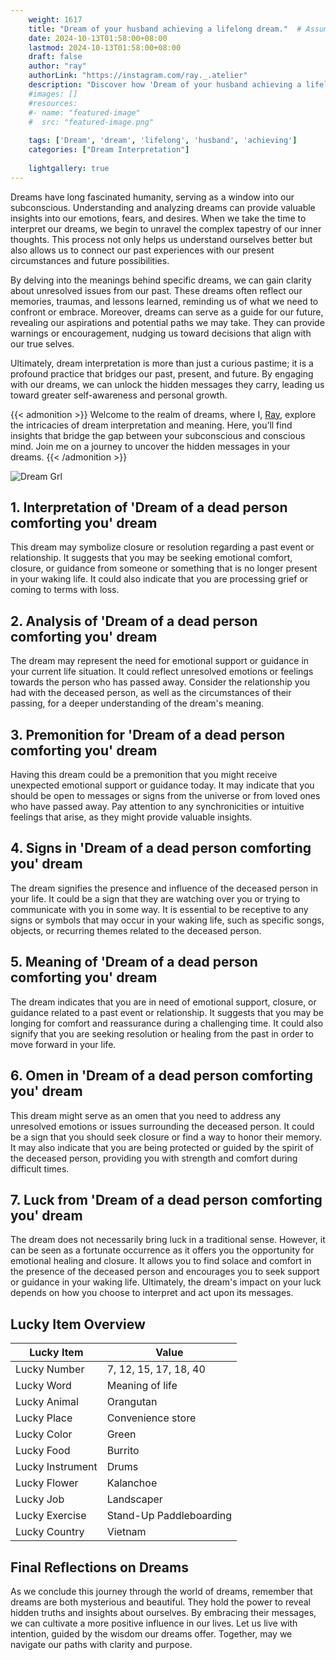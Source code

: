 ```yaml
---
    weight: 1617
    title: "Dream of your husband achieving a lifelong dream."  # Assuming 'title' column exists
    date: 2024-10-13T01:58:00+08:00
    lastmod: 2024-10-13T01:58:00+08:00
    draft: false
    author: "ray"
    authorLink: "https://instagram.com/ray._.atelier"
    description: "Discover how 'Dream of your husband achieving a lifelong dream.' can interpret your future and uncover its significant meanings in your life."
    #images: []
    #resources:
    #- name: "featured-image"
    #  src: "featured-image.png"
    
    tags: ['Dream', 'dream', 'lifelong', 'husband', 'achieving']
    categories: ["Dream Interpretation"]
    
    lightgallery: true
---
```

    
Dreams have long fascinated humanity, serving as a window into our subconscious. Understanding and analyzing dreams can provide valuable insights into our emotions, fears, and desires. When we take the time to interpret our dreams, we begin to unravel the complex tapestry of our inner thoughts. This process not only helps us understand ourselves better but also allows us to connect our past experiences with our present circumstances and future possibilities.

By delving into the meanings behind specific dreams, we can gain clarity about unresolved issues from our past. These dreams often reflect our memories, traumas, and lessons learned, reminding us of what we need to confront or embrace. Moreover, dreams can serve as a guide for our future, revealing our aspirations and potential paths we may take. They can provide warnings or encouragement, nudging us toward decisions that align with our true selves.

Ultimately, dream interpretation is more than just a curious pastime; it is a profound practice that bridges our past, present, and future. By engaging with our dreams, we can unlock the hidden messages they carry, leading us toward greater self-awareness and personal growth.

{{< admonition >}}
Welcome to the realm of dreams, where I, [Ray](https://instagram.com/ray._.atelier), explore the intricacies of dream interpretation and meaning. Here, you’ll find insights that bridge the gap between your subconscious and conscious mind. Join me on a journey to uncover the hidden messages in your dreams.
{{< /admonition >}}

![Dream Grl](https://cdn.pixabay.com/photo/2017/11/02/03/35/gothic-2910057_1280.jpg "Dream Grl")

## 1. Interpretation of 'Dream of a dead person comforting you' dream
 This dream may symbolize closure or resolution regarding a past event or relationship. It suggests that you may be seeking emotional comfort, closure, or guidance from someone or something that is no longer present in your waking life. It could also indicate that you are processing grief or coming to terms with loss.

## 2. Analysis of 'Dream of a dead person comforting you' dream
 The dream may represent the need for emotional support or guidance in your current life situation. It could reflect unresolved emotions or feelings towards the person who has passed away. Consider the relationship you had with the deceased person, as well as the circumstances of their passing, for a deeper understanding of the dream's meaning.

## 3. Premonition for 'Dream of a dead person comforting you' dream
 Having this dream could be a premonition that you might receive unexpected emotional support or guidance today. It may indicate that you should be open to messages or signs from the universe or from loved ones who have passed away. Pay attention to any synchronicities or intuitive feelings that arise, as they might provide valuable insights.

## 4. Signs in 'Dream of a dead person comforting you' dream
 The dream signifies the presence and influence of the deceased person in your life. It could be a sign that they are watching over you or trying to communicate with you in some way. It is essential to be receptive to any signs or symbols that may occur in your waking life, such as specific songs, objects, or recurring themes related to the deceased person.

## 5. Meaning of 'Dream of a dead person comforting you' dream
 The dream indicates that you are in need of emotional support, closure, or guidance related to a past event or relationship. It suggests that you may be longing for comfort and reassurance during a challenging time. It could also signify that you are seeking resolution or healing from the past in order to move forward in your life.

## 6. Omen in 'Dream of a dead person comforting you' dream
 This dream might serve as an omen that you need to address any unresolved emotions or issues surrounding the deceased person. It could be a sign that you should seek closure or find a way to honor their memory. It may also indicate that you are being protected or guided by the spirit of the deceased person, providing you with strength and comfort during difficult times.

## 7. Luck from 'Dream of a dead person comforting you' dream
 The dream does not necessarily bring luck in a traditional sense. However, it can be seen as a fortunate occurrence as it offers you the opportunity for emotional healing and closure. It allows you to find solace and comfort in the presence of the deceased person and encourages you to seek support or guidance in your waking life. Ultimately, the dream's impact on your luck depends on how you choose to interpret and act upon its messages.

## Lucky Item Overview
| Lucky Item          | Value              |
|---------------|--------------------|
| Lucky Number        | 7, 12, 15, 17, 18, 40  |
| Lucky Word          | Meaning of life |
| Lucky Animal        | Orangutan |
| Lucky Place         | Convenience store     |
| Lucky Color         | Green     |
| Lucky Food          | Burrito      |
| Lucky Instrument    | Drums |
| Lucky Flower        | Kalanchoe    |
| Lucky Job           | Landscaper       |
| Lucky Exercise      | Stand-Up Paddleboarding  |
| Lucky Country       | Vietnam    |


##  Final Reflections on Dreams

As we conclude this journey through the world of dreams, remember that dreams are both mysterious and beautiful. They hold the power to reveal hidden truths and insights about ourselves. By embracing their messages, we can cultivate a more positive influence in our lives. Let us live with intention, guided by the wisdom our dreams offer. Together, may we navigate our paths with clarity and purpose.
